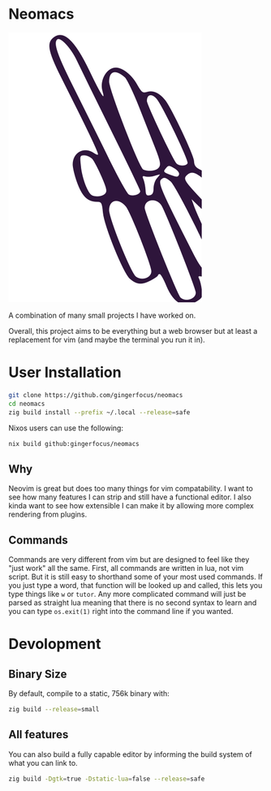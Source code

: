 # Neomacs
![Neomacs Banner Logo](./etc/neon.svg)

A combination of many small projects I have worked on.

Overall, this project aims to be everything but a web browser but at least a
replacement for vim (and maybe the terminal you run it in).

# User Installation
```sh
git clone https://github.com/gingerfocus/neomacs
cd neomacs
zig build install --prefix ~/.local --release=safe
```

Nixos users can use the following:
```sh
nix build github:gingerfocus/neomacs
```

## Why
Neovim is great but does too many things for vim compatability. I want to see
how many features I can strip and still have a functional editor. I also kinda
want to see how extensible I can make it by allowing more complex rendering
from plugins.

## Commands
Commands are very different from vim but are designed to feel like they "just
work" all the same. First, all commands are written in lua, not vim script. But
it is still easy to shorthand some of your most used commands. If you just type
a word, that function will be looked up and called, this lets you type things
like `w` or `tutor`. Any more complicated command will just be parsed as
straight lua meaning that there is no second syntax to learn and you can type
`os.exit(1)` right into the command line if you wanted.

# Devolopment
## Binary Size
By default, compile to a static, 756k binary with:
```sh
zig build --release=small
```


## All features
You can also build a fully capable editor by informing the build system of what
you can link to.
```bash
zig build -Dgtk=true -Dstatic-lua=false --release=safe
```

